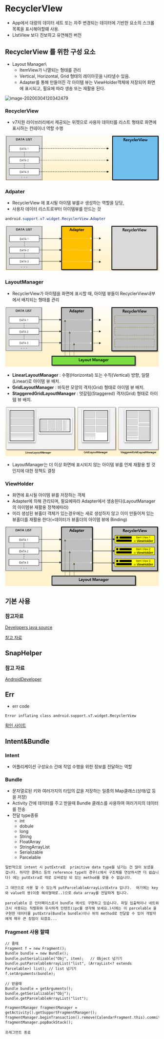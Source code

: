 # RecyclerVIew

* App에서 대량의 데이터 세트 또는 자주 변경되는 데이터에 기반한 요소의 스크롤 목록을 표시해야할떄 사용.
* LIstVIew 보다 진보하고 유연해진 버전

## RecyclerView 를 위한 구성 요소

* Layout Manager\
  * ItemView가 나열되는 형태를 관리
  * Vertical, Horizontal, Grid 형태의 레이아웃을 나타낼수 있음.
  * Adapter를 통해 만들어진 각 아이템 뷰는 ViewHolder객체에 저장되어 화면에 표시되고, 필요에 따라 생송 또는 재활용 된다.

![image-20200304120342479](C:\Users\hyunh\AppData\Roaming\Typora\typora-user-images\image-20200304120342479.png)

### RecyclerView

* v7지원 라이브러리에서 제공되는 위젯으로 사용자 데이터를 리스트 형태로 화면에 표시하는 컨테이너 역할 수행

![image-20200304120937030](RecyclerVIew.assets/image-20200304120937030.png)

### Adpater

* RecyclerView 에 표시될 아이템 뷰를ㄹ 생성하는 역할을 담당,
* 사용자 데이터 리스트로부터 아이템뷰를 만드는 것

```java
android.support.v7.widget.RecyclerView.Adapter
```

![image-20200304121153077](RecyclerVIew.assets/image-20200304121153077.png)

### LayoutManager

* RecyclerView가 아이템을 화면에 표시할 때, 아이템 뷰들이 RecyclerView내부에서 배치되는 형태를 관리

![image-20200304121313636](RecyclerVIew.assets/image-20200304121313636.png)

* **LinearLayoutManager** : 수평(Horizontal) 또는 수직(Vertical) 방향, 일렬(Linear)로 아이템 뷰 배치.
* **GridLayoutManager** : 바둑판 모양의 격자(Grid) 형태로 아이템 뷰 배치.
* **StaggeredGridLayoutManager** : 엇갈림(Staggered) 격자(Grid) 형태로 아이템 뷰 배치.

![image-20200304121451298](RecyclerVIew.assets/image-20200304121451298.png)

+ LayoutManager는 더 이상 화면에 표시되지 않는 아이템 뷰를 언제 재활용 할 것인지에 대한 정책도 결정

### ViewHolder

* 화면에 표시될 아이템 뷰를 저장하는 객체
* Adapter에 의해 관리되며, 필요에따라 Adapter에서 생송된다(LayoutManager의 아이템뷰 재활용 정책에따라)
* 미리 생성된 뷰홀더 객체가 있는경우에는 새로 생성하지 않고 이미 만들어져 있는 뷰홀더를 재활용 한다(=데이터가 뷰홀더의 아이템 뷰에 Binding)

![image-20200304122339061](RecyclerVIew.assets/image-20200304122339061.png)



## 기본 사용



### 참고자료

[Developers java source](https://github.com/android/views-widgets-samples/tree/master/RecyclerView)

[참고 자료](https://dev-imaec.tistory.com/27)



## SnapHelper

### 참고 자료

[AndroidDeveloper](https://developer.android.com/reference/android/support/v7/widget/SnapHelper)

## Err

* err code

```
Error inflating class android.support.v7.widget.RecyclerView
```

[확인 사이트](https://stackoverflow.com/questions/25477860/error-inflating-class-android-support-v7-widget-recyclerview)







## Intent&Bundle

### Intent

* 어플리케이션 구성요소 간에 작업 수행을 위한 정보를 전달하는 역할

### Bundle

* 문자열로된 키와 여러가지의 타입의 값을 저장하는 일죵의 Map클래스(상태/값 등을 저장)
* Activity 간에 데이터를 주고 받을때 Bundle 클래스를 사용하여 여러가지의 데이터를 전송
* 전달 type종류
  * int
  * dobule
  * long
  * String
  * FloatArray
  * StringArrayList
  * Serializable
  * Parcelable

```
일반적으로 intent 시 putExtra로  primitive data type을 넘기는 건 많이 보셨을 겁니다. 하지만 클래스 등의 reference type의 경우(c에서 구조체를 연상하시면 더 쉽습니다) 에는 putExtra로 따로 오버로딩 되 있는 method를 찾을 수 없습니다.

그 대안으로 사용 할 수 있는게 putParcelableArrayListExtra 입니다.  여기에는 key와 value의 쌍(이중 해쉬형태로..)으로 data array를 전달하게 됩니다.

parcelable 은 인터페이스로서 bundle 에서도 구현하고 있습니다. 파일 입출력이나 네트워크시 사용되는 직렬화와 유사하게 인텐트(ipc를 생각해 보세요.)시에는 이 parcelable 을 구현한 데이터를 putExtra(Bundle bundle)이나 위의 method로 전달할 수 있어 개발자에게 매우 큰 장점이 되겠죠...
```

### Fragment 사용 할떄 

```
// 줄때
Fragment f = new Fragment();
Bundle bundle = new Bundle();
bundle.putSerializable("Obj", item);   // Object 넘기기
bundle.putParcelableArrayList("list", (ArrayList<? extends Parcelable>) list); // list 넘기기
f.setArguments(bundle);
 
// 받을때
Bundle bundle = getArguments();
bundle.getSerializable("Obj");
bundle.getParcelableArrayList("list");
```

```
FragmentManager fragmentManager = getActivity().getSupportFragmentManager();
fragmentManager.beginTransaction().remove(CalendarFragment.this).commit();
fragmentManager.popBackStack();

프레그먼트 종료
```

